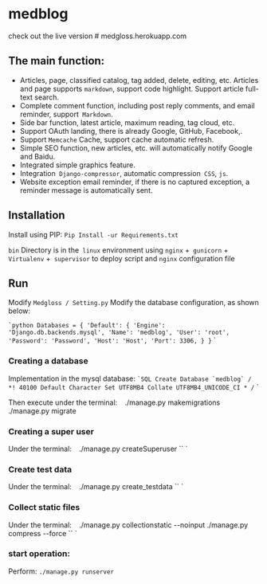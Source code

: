 # medblog
check out the live version # medgloss.herokuapp.com

## The main function:
- Articles, page, classified catalog, tag added, delete, editing, etc. Articles and page supports `markdown`, support code highlight.
Support article full-text search.
- Complete comment function, including post reply comments, and email reminder, support` Markdown`.
- Side bar function, latest article, maximum reading, tag cloud, etc.
- Support OAuth landing, there is already Google, GitHub, Facebook,.
- Support `Memcache` Cache, support cache automatic refresh.
- Simple SEO function, new articles, etc. will automatically notify Google and Baidu.
- Integrated simple graphics feature.
- Integration` Django-compressor`, automatic compression` CSS`, `js`.
- Website exception email reminder, if there is no captured exception, a reminder message is automatically sent.

## Installation

Install using PIP: `Pip Install -ur Requirements.txt`



`bin` Directory is in the` linux` environment using `nginx` +` gunicorn` + `Virtualenv` +` supervisor` to deploy script and `nginx` configuration file


## Run

 Modify `Medgloss / Setting.py` Modify the database configuration, as shown below:

`` `python
Databases = {
    'Default': {
        'Engine': 'Django.db.backends.mysql',
        'Name': 'medblog',
        'User': 'root',
        'Password': 'Password',
        'Host': 'Host',
        'Port': 3306,
    }
}
`` `

### Creating a database
Implementation in the mysql database:
`` `SQL
Create Database `medblog` / *! 40100 Default Character Set UTF8MB4 Collate UTF8MB4_UNICODE_CI * /
`` `

Then execute under the terminal:
`` ``
./manage.py makemigrations
./manage.py migrate


### Creating a super user

 Under the terminal:
`` ``
./manage.py createSuperuser
`` `

### Create test data
Under the terminal:
`` ``
./manage.py create_testdata
`` `

### Collect static files
Under the terminal:
`` ``
./manage.py collectionstatic --noinput
./manage.py compress --force
`` `

### start operation:
Perform: `./manage.py runserver`


